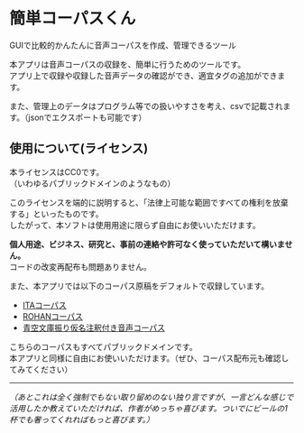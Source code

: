 # 簡単コーパスくん
GUIで比較的かんたんに音声コーパスを作成、管理できるツール

本アプリは音声コーパスの収録を、簡単に行うためのツールです。 \
アプリ上で収録や収録した音声データの確認ができ、適宜タグの追加ができます。

また、管理上のデータはプログラム等での扱いやすさを考え、csvで記載されます。（jsonでエクスポートも可能です）

## 使用について(ライセンス)
本ライセンスはCC0です。 \
（いわゆるパブリックドメインのようなもの）

このライセンスを端的に説明すると、「法律上可能な範囲ですべての権利を放棄する」といったものです。 \
したがって、本ソフトは使用用途に限らず自由にお使いいただけます。

**個人用途、ビジネス、研究と、事前の連絡や許可なく使っていただいて構いません。** \
コードの改変再配布も問題ありません。

また、本アプリでは以下のコーパス原稿をデフォルトで収録しています。
- [ITAコーパス](https://github.com/mmorise/ita-corpus)
- [ROHANコーパス](https://github.com/mmorise/rohan4600)
- [青空文庫振り仮名注釈付き音声コーパス](https://github.com/ndl-lab/hurigana-speech-corpus-aozora)

こちらのコーパスもすべてパブリックドメインです。 \
本アプリと同様に自由にお使いいただけます。（ぜひ、コーパス配布元も確認してみてください）

---

*（あとこれは全く強制でもない取り留めのない独り言ですが、一言どんな感じで活用したか教えていただければ、作者がめっちゃ喜びます。ついでにビールの1杯でも奢ってくれればもっと喜びます。）*

